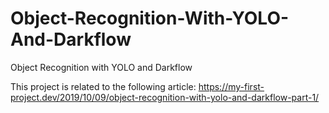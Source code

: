 # Object-Recognition-With-YOLO-And-Darkflow
Object Recognition with YOLO and Darkflow

This project is related to the following article: 
https://my-first-project.dev/2019/10/09/object-recognition-with-yolo-and-darkflow-part-1/

